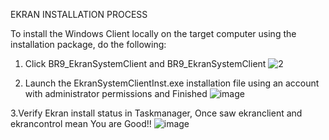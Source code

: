 EKRAN INSTALLATION PROCESS

To install the Windows Client locally on the target computer using the installation package, do the following:


1. Click BR9_EkranSystemClient and BR9_EkranSystemClient
![2](https://github.com/mice-love-rice/Br9/assets/126450125/e642d810-f200-4791-a773-6c6e9ff75994)

2. Launch the EkranSystemClientInst.exe installation file using an account with administrator permissions and Finished
![image](https://github.com/mice-love-rice/Br9/assets/126450125/7f54ffae-e198-4086-8fc7-16cc49e8a3ef)

3.Verify Ekran install status in Taskmanager, Once saw ekranclient and ekrancontrol mean You are Good!!
![image](https://github.com/mice-love-rice/Br9/assets/126450125/90edde2b-a528-4649-b788-768189546c55)
